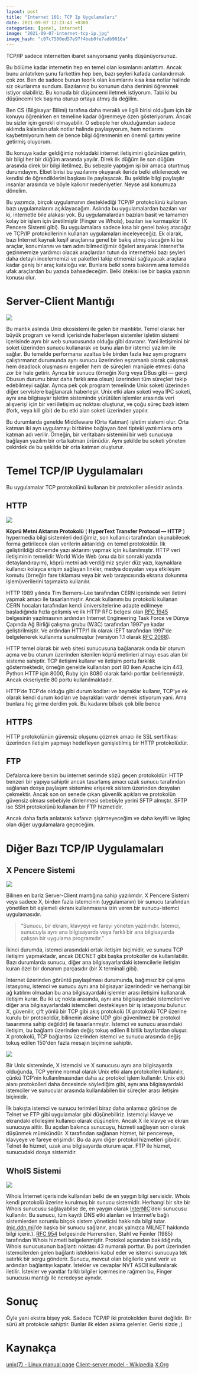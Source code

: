 ```yaml
---
layout: post
title: "Internet 101: TCP Ip Uygulamaları"
date: 2021-09-07 12:23:43 +0300
categories: [genel, internet]
image: "2021-09-07-internet-tcp-ip.jpg"
image_hash: "c07c7500ed57e97f4beb0fe7adb9016a"
---
```



TCP/IP sadece internetten ibaret sanıyorsanız yanlış düşünüyorsunuz.

Bu bölüme kadar internetin hep en temel olan kısımlarını anlattım. Ancak bunu anlatırken şunu farkettim hep ben, bazı şeyleri kafada canlandırmak çok zor. Ben de sadece bunun teorik olan kısımlarını kısa kısa notlar halinde siz okurlarıma sundum. Bazılarınız bu konunun daha derinini öğrenmek istiyor olabiliriz. Bu konuda bir düşüncemi iletmek istiyorum. Tabi ki bu düşüncemi tek başıma oturup ortaya atmış da değilim.

Ben CS (Bilgisayar Bilimi) tarafına daha meraklı ve ilgili birisi olduğum için bir konuyu öğrenirken en temeline kadar öğrenmeye özen gösteriyorum. Ancak bu sizler için gerekli olmayabilir. O sebeple her okuduğumdan sadece aklımda kalanları ufak notlar halinde paylaşıyorum, hem notlarımı kaybetmiyorum hem de bence bilgi öğrenmenin en önemli şartını yerine getirmiş oluyorum.

Bu konuya kadar geldiğimiz noktadaki internet iletişimini gözünüze getirin, bir bilgi her bir düğüm arasında yayılır. Direk ilk düğüm ile son düğüm arasında direk bir bilgi iletilmez. Bu sebeple yaptığım işi bir amaca oturtmuş durumdayım. Elbet birisi bu yazılarımı okuyarak ileride belki etkilenecek ve kendisi de öğrendiklerini başkası ile paylaşacak. Bu şekilde bilgi paylaşılır insanlar arasında ve böyle kalkınır medeniyetler. Neyse asıl konumuza dönelim.

Bu yazımda, birçok uygulamanın desteklediği TCP/IP protokolünü kullanan bazı uygulamalarını açıklayacağım. Aslında bu uygulamalardan bazıları var ki, internetle bile alakası yok. Bu uygulamalardan bazıları basit ve tamamen kolay bir işlem için üretilmiştir (Finger ve Whois), bazıları ise karmaşıktır (X Pencere Sistemi gibi). Bu uygulamalara sadece kısa bir genel bakış atacağız ve TCP/IP protokollerinin kullanan uygulamaları inceleyeceğiz. Ek olarak, bazı İnternet kaynak keşif araçlarına genel bir bakış atmış olacağım ki bu araçlar, konumlarını ve tam adını bilmediğimiz öğeleri arayarak İnternet’te gezinmemize yardımcı olacak araçlardan tutun da internetteki bazı şeyleri daha detaylı incelememizi ve paketleri takip etmemizi sağlayacak araçlara kadar geniş bir araç kataloğu var. Bunlara belki sonra bakarım ama temelde ufak araçlardan bu yazıda bahsedeceğim. Belki ötekisi ise bir başka yazının konusu olur.

Server-Client Mantığı
=====================

![](/assets/img/posts/0*TEWXb8-YhuXxkPR8.png)

Bu mantık aslında Unix ekosistemi ile gelen bir mantıktır. Temel olarak her büyük program ve kendi içerisinde haberleşen sistemler işletim sistemi içerisinde aynı bir web sunucusunda olduğu gibi davranır. Yani iletişimini bir soket üzerinden sunucu kullanarak ve bunu alan bir istemci yazılım ile sağlar. Bu temelde performansı azaltsa bile birden fazla kez aynı programı çalıştırmanız durumunda aynı sunucu üzerinden eşzamanlı olarak çalışmak hem deadlock oluşmasını engeller hem de süreçleri manüple etmesi daha zor bir hale getirir. Ayrıca bir sunucu (örneğin Xorg veya DBus gibi — gerçi Dbusun durumu biraz daha farklı ama olsun) üzerinden tüm süreçleri takip edebilmeyi sağlar. Ayrıca pek çok program temelinde Unix soketi üzerinden diğer servislere bağlanarak haberleşir. Unix etki alanı soketi veya IPC soketi, aynı ana bilgisayar işletim sisteminde yürütülen işlemler arasında veri alışverişi için bir veri iletişim uç noktası oluşturur, ve çoğu süreç bazlı istem (fork, veya kill gibi) de bu etki alan soketi üzerinden yapılır.

Bu durumlarda genelde Middleware (Orta Katman) işletim sistemi olur. Orta katman iki ayrı uygulamayı birbirine bağlayan özel tipteki yazılımlara orta katman adı verilir. Örneğin, bir veritabanı sistemini bir web sunucuya bağlayan yazılım bir orta katman ürünüdür. Aynı şekilde bu soketi yöneten çekirdek de bu şekilde bir orta katman oluşturur.

Temel TCP/IP Uygulamaları
=========================

Bu uygulamalar TCP protokolünü kullanan bir protokoller ailesidir aslında.

HTTP
----

![](/assets/img/posts/0*PSAwLkL4h1I6Rvo8.png)

**Köprü Metni Aktarım Protokolü** ( **HyperText Transfer Protocol — HTTP** ) hypermedia bilgi sistemleri dediğimiz, son kullanıcı tarafından okunabilecek forma getirilecek olan verilerin aktarıldığı en temel protokoldür. İlk geliştirildiği dönemde yazı aktarımı yapmak için kullanılmıştır. HTTP veri iletişiminin temelidir World Wide Web (onu da bir sonraki yazıda detaylandırayım), köprü metni adı verdiğimiz şeyler düz yazı, kaynaklara kullanıcı kolayca erişim sağlayan linkler, medya dosyaları veya etkileşim komutu (örneğin fare tıklaması veya bir web tarayıcısında ekrana dokunma işlemi)verilerini taşımakta kullanılır.

HTTP 1989 yılında Tim Berners-Lee tarafından CERN içerisinde veri iletimi yapmak amacı ile tasarlanmıştır. Ancak kullanımı bu protokolü kullanan CERN hocaları tarafından kendi üniversitelerine adapte edilmeye başladığında hızla gelişmiş ve ilk HTTP RFC belgesi olan [RFC 1945](https://datatracker.ietf.org/doc/html/rfc1945) belgesinin yazılmasının ardından Internet Engineering Task Force ve Dünya Çapında Ağ Birliği çalışma grubu (W3C) tarafından 1997'ye kadar geliştirilmiştir. Ve ardından HTTP/1 ilk olarak IEFT tarafından 1997'de belgelenerek kullanıma sunulmuştur (versiyon 1.1 olarak [RFC 2068](https://datatracker.ietf.org/doc/html/rfc1945)).

HTTP temel olarak bir web sitesi sunucusuna bağlanarak onda bir oturum açma ve bu oturum üzerinden istenilen köprü metinleri almayı esas alan bir sisteme sahiptir. TCP iletişimi kullanır ve iletişim portu farklılık göstermektedir, örneğin genelde kullanılan port 80 iken Apache için 443, Python HTTP için 8000, Ruby için 8080 olarak farklı portlar belirlenmiştir. Ancak ekseriyetle 80 portu kullanılmaktadır.

HTTP’de TCP’de olduğu gibi durum kodları ve bayraklar kullanır, TCP’ye ek olarak kendi durum kodları ve bayrakları vardır demek istiyorum yani. Ama bunlara hiç girme derdim yok. Bu kadarını bilsek çok bile bence

HTTPS
-----

HTTP protokolünün güvensiz oluşunu çözmek amacı ile SSL sertifikası üzerinden iletişim yapmayı hedefleyen genişletilmiş bir HTTP protokolüdür.

FTP
---

Defalarca kere benim bu internet serimde sözü geçen protokoldür. HTTP benzeri bir yapıya sahiptir ancak tasarlanış amacı uzak sunucu tarafından sağlanan dosya paylaşım sistemine erişerek sistem üzerinden dosyaları çekmektir. Ancak son on senede çıkan güvenlik açıkları ve protokolün güvensiz olması sebebiyle dinlenmesi sebebiyle yerini SFTP almıştır. SFTP ise SSH protokolünü kullanan bir FTP hizmetidir.

Ancak daha fazla anlatarak kafanızı şişirmeyeceğim ve daha keyifli ve ilginç olan diğer uygulamalara geçeceğim.

Diğer Bazı TCP/IP Uygulamaları
==============================

X Pencere Sistemi
-----------------

![](/assets/img/posts/0*pbqfDSNqVPgV_zAB)

Bilinen en bariz Server-Client mantığına sahip yazılımdır. X Pencere Sistemi veya sadece X, birden fazla istemcinin (uygulamanın) bir sunucu tarafından yönetilen bit eşlemeli ekranı kullanmasına izin veren bir sunucu-istemci uygulamasıdır.

> “Sunucu, bir ekranı, klavyeyi ve fareyi yöneten yazılımdır. İstemci, sunucuyla aynı ana bilgisayarda veya farklı bir ana bilgisayarda çalışan bir uygulama programıdır.”

İkinci durumda, istemci arasındaki ortak iletişim biçimidir, ve sunucu TCP iletişimi yapmaktadır, ancak DECNET gibi başka protokoller de kullanılabilir. Bazı durumlarda sunucu, diğer ana bilgisayarlardaki istemcilerle iletişim kuran özel bir donanım parçasıdır (bir X terminali gibi).

İnternet üzerinden görüntü paylaşılması durumunda, bağımsız bir çalışma istasyonu, istemci ve sunucu aynı ana bilgisayar üzerindedir ve herhangi bir ağ katılımı olmadan bu ana bilgisayardaki işlemler arası iletişimi kullanarak iletişim kurar. Bu iki uç nokta arasında, aynı ana bilgisayardaki istemcileri ve diğer ana bilgisayarlardaki istemcileri destekleyen bir iş istasyonu bulunur. X, güvenilir, çift yönlü bir TCP gibi akış protokolü (X protokolü TCP üzerine kurulu bir protokoldür, bilinenin aksine UDP gibi güvenilmez bir protokol tasarımına sahip değildir) ile tasarlanmıştır. İstemci ve sunucu arasındaki iletişim, bu bağlantı üzerinden değiş tokuş edilen 8 bitlik baytlardan oluşur. X protokolü, TCP bağlantısı üzerinden istemci ve sunucu arasında değiş tokuş edilen 150'den fazla mesajın biçimine sahiptir.

![](/assets/img/posts/1*nrKWjyMREfKj9sCjwPu0jg.png)

Bir Unix sisteminde, X istemcisi ve X sunucusu aynı ana bilgisayarda olduğunda, TCP yerine normal olarak Unix etki alanı protokolleri kullanılır, çünkü TCP’nin kullanılmasından daha az protokol işlem kullanılır. Unix etki alanı protokolleri daha öncesinde söylediğim gibi, aynı ana bilgisayardaki istemciler ve sunucular arasında kullanılabilen bir süreçler arası iletişim biçimidir.

İlk bakışta istemci ve sunucu terimleri biraz daha anlamsız görünse de Telnet ve FTP gibi uygulamalar gibi düşünebiliriz. İstemciyi klavye ve ekrandaki etkileşimi kullanıcı olarak düşünelim. Ancak X ile klavye ve ekran sunucuya aittir. Bu açıdan bakınca sunucuyu, hizmeti sağlayan son olarak düşünmek mümkündür. X tarafından sağlanan hizmet, bir pencereye, klavyeye ve fareye erişimdir. Bu da aynı diğer protokol hizmetleri gibidir. Telnet ile hizmet, uzak ana bilgisayarda oturum açar. FTP ile hizmet, sunucudaki dosya sistemidir.

WhoIS Sistemi
-------------

![](/assets/img/posts/0*yeajZZEeKkGR3N3o.png)

Whois İnternet içerisinde kullanılan belki de en yaygın bilgi servisidir. Whois kendi protokolü üzerine kurulmuş bir sunucu sistemidir. Herhangi bir site bir Whois sunucusu sağlayabilse de, en yaygın olarak [InterNIC](http://rs.internic.net)’deki sunucusu kullanılır. Bu sunucu, tüm kayıtlı DNS etki alanları ve İnternet’e bağlı sistemlerden sorumlu birçok sistem yöneticisi hakkında bilgi tutar. ([nic.ddn.mil](http://nic.ddn.mil)’de başka bir sunucu sağlanır, ancak yalnızca MILNET hakkında bilgi içerir.). [RFC 954](https://datatracker.ietf.org/doc/html/rfc954) belgesinde Harrenstien, Stahl ve Feinler (1985) tarafından Whois hizmeti belgelenmiştir. Protokol açısından bakıldığında, Whois sunucusunun bağlantı noktası 43 numaralı porttur. Bu port üzerinden istemcilerden gelen bağlantı isteklerini kabul eder ve istemci sunucuya tek satırlık bir sorgu gönderir. Sunucu, mevcut olan bilgilerle yanıt verir ve ardından bağlantıyı kapatır. İstekler ve cevaplar NVT ASCII kullanılarak iletilir. İstekler ve yanıtlar farklı bilgiler içermesine rağmen bu, Finger sunucusu mantığı ile neredeyse aynıdır.

Sonuç
=====

Öyle yani ekstra bişey yok. Sadece TCP/IP iki protokolden ibaret değildir. Bir sürü alt protokole sahiptir. Bunlar ilk elden aklıma gelenler. Gerisi sizde ;)

Kaynakça
========

[unix(7) - Linux manual page](https://man7.org/linux/man-pages/man7/unix.7.html)
[Client-server model - Wikipedia](https://en.wikipedia.org/wiki/Client%E2%80%93server_model)
[X.Org](https://www.x.org/wiki/)
